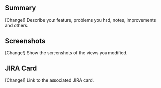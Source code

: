 ## Summary

[Change!] Describe your feature, problems you had, notes, improvements and others.

## Screenshots

[Change!] Show the screenshots of the views you modified.

## JIRA Card

[Change!] Link to the associated JIRA card.
